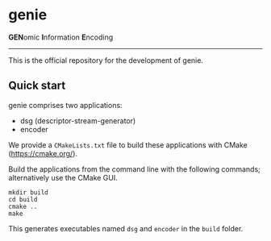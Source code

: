 # genie

**GEN**omic **I**nformation **E**ncoding

---

This is the official repository for the development of genie.

## Quick start

genie comprises two applications:

* dsg (descriptor-stream-generator)
* encoder

We provide a ``CMakeLists.txt`` file to build these applications with CMake (https://cmake.org/).

Build the applications from the command line with the following commands; alternatively use the CMake GUI.

    mkdir build
    cd build
    cmake ..
    make

This generates executables named ``dsg`` and ``encoder`` in the ``build`` folder.
